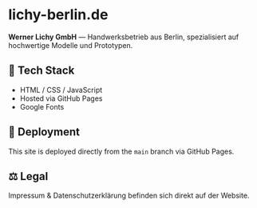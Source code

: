 # lichy-berlin.de

**Werner Lichy GmbH** — Handwerksbetrieb aus Berlin, spezialisiert auf hochwertige Modelle und Prototypen.

## 🔧 Tech Stack
- HTML / CSS / JavaScript
- Hosted via GitHub Pages
- Google Fonts

## 🚀 Deployment
This site is deployed directly from the `main` branch via GitHub Pages.

## ⚖️ Legal
Impressum & Datenschutzerklärung befinden sich direkt auf der Website.
